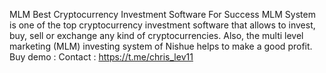 MLM
Best Cryptocurrency Investment Software For Success
MLM System is one of the top cryptocurrency investment software that allows to invest, buy, sell or exchange any kind of cryptocurrencies. 
Also, the multi level marketing (MLM) investing system of Nishue helps to make a good profit.
Buy demo :
Contact : https://t.me/chris_lev11
